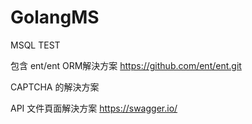 # GolangMS
MSQL TEST

包含
ent/ent ORM解決方案 https://github.com/ent/ent.git

CAPTCHA 的解決方案

API 文件頁面解決方案 https://swagger.io/

